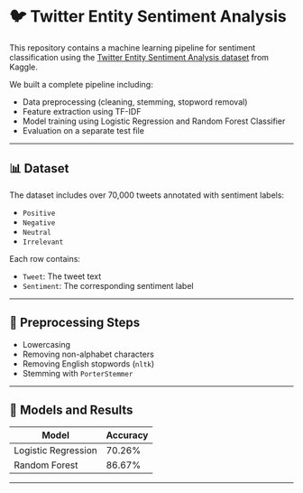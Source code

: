 # 🐦 Twitter Entity Sentiment Analysis

This repository contains a machine learning pipeline for sentiment classification using the [Twitter Entity Sentiment Analysis dataset](https://www.kaggle.com/datasets/jp797498e/twitter-entity-sentiment-analysis/data) from Kaggle.

We built a complete pipeline including:
- Data preprocessing (cleaning, stemming, stopword removal)
- Feature extraction using TF-IDF
- Model training using Logistic Regression and Random Forest Classifier
- Evaluation on a separate test file

---

## 📊 Dataset

The dataset includes over 70,000 tweets annotated with sentiment labels:
- `Positive`
- `Negative`
- `Neutral`
- `Irrelevant`

Each row contains:
- `Tweet`: The tweet text
- `Sentiment`: The corresponding sentiment label

---


## 🧼 Preprocessing Steps

- Lowercasing
- Removing non-alphabet characters
- Removing English stopwords (`nltk`)
- Stemming with `PorterStemmer`

---

## 🧪 Models and Results

| Model                | Accuracy |
|----------------------|----------|
| Logistic Regression  | 70.26%   |
| Random Forest        | 86.67%   |

---

